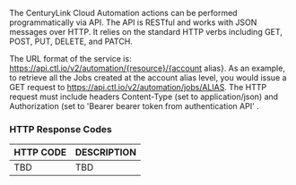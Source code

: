 The CenturyLink Cloud Automation actions can be performed programmatically via API. The API is RESTful and works with JSON messages over HTTP. It relies on the standard HTTP verbs including GET, POST, PUT, DELETE, and PATCH.

The URL format of the service is: https://api.ctl.io/v2/automation/{resource}/{account alias}. As an example, to retrieve all the Jobs created at the account alias level, you would issue a GET request to https://api.ctl.io/v2/automation/jobs/ALIAS. The HTTP request must include headers Content-Type (set to application/json) and Authorization (set to 'Bearer bearer token from authentication API' .

### HTTP Response Codes

| HTTP CODE |	DESCRIPTION |
| :--- | :--- |
| TBD | TBD |
